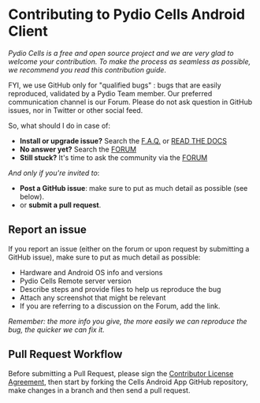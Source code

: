 # Contributing to Pydio Cells Android Client

*Pydio Cells is a free and open source project and we are very glad to welcome your contribution. To make the process as seamless as possible, we recommend you read this contribution guide*.

FYI, we use GitHub only for "qualified bugs" : bugs that are easily reproduced, validated by a Pydio Team member. Our preferred communication channel is our Forum. Please do not ask question in GitHub issues, nor in Twitter or other social feed.

So, what should I do in case of:

- **Install or upgrade issue?**  Search the [F.A.Q.](https://pydio.com/en/docs/faq) or [READ THE DOCS](https://pydio.com/en/docs)
- **No answer yet?** Search the [FORUM](https://forum.pydio.com)
- **Still stuck?** It's time to ask the community via the [FORUM](https://forum.pydio.com)

*And only if you're invited to*:

- **Post a GitHub issue**: make sure to put as much detail as possible (see below).
- or **submit a pull request**.

## Report an issue

If you report an issue (either on the forum or upon request by submitting a GitHub issue), make sure to put as much detail as possible:

- Hardware and Android OS info and versions
- Pydio Cells Remote server version
- Describe steps and provide files to help us reproduce the bug
- Attach any screenshot that might be relevant
- If you are referring to a discussion on the Forum, add the link.

_Remember: the more info you give, the more easily we can reproduce the bug, the quicker we can fix it._

## Pull Request Workflow

Before submitting a Pull Request, please sign the [Contributor License Agreement](https://pydio.com/en/community/contribute/contributor-license-agreement-cla), then start by forking the Cells Android App GitHub repository, make changes in a branch and then send a pull request.
